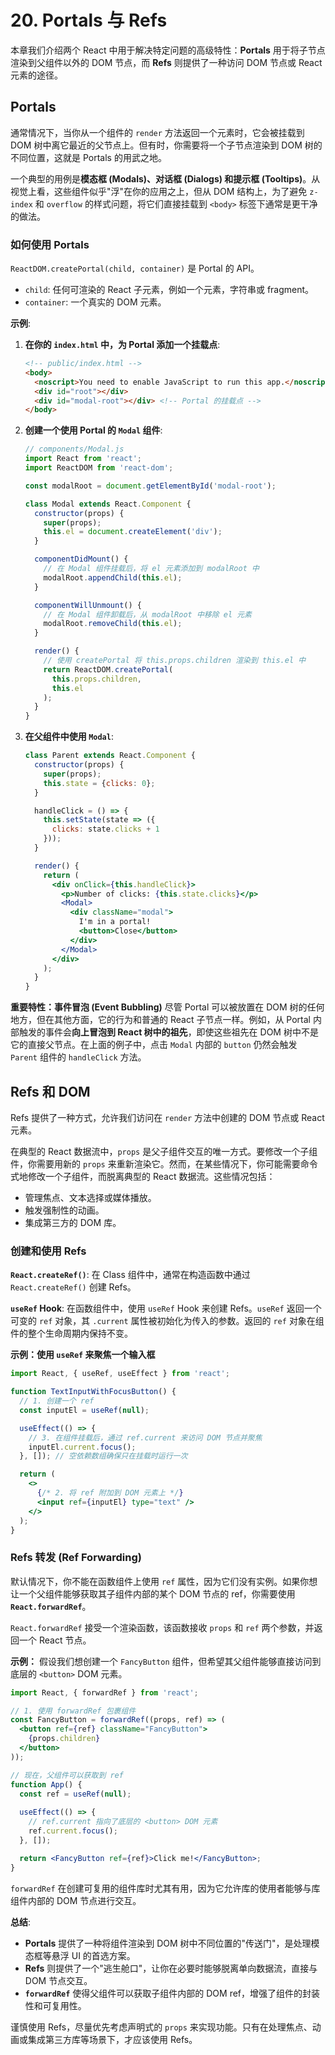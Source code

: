 # 20. Portals 与 Refs

本章我们介绍两个 React 中用于解决特定问题的高级特性：**Portals** 用于将子节点渲染到父组件以外的 DOM 节点，而 **Refs** 则提供了一种访问 DOM 节点或 React 元素的途径。

## Portals

通常情况下，当你从一个组件的 `render` 方法返回一个元素时，它会被挂载到 DOM 树中离它最近的父节点上。但有时，你需要将一个子节点渲染到 DOM 树的不同位置，这就是 Portals 的用武之地。

一个典型的用例是**模态框 (Modals)、对话框 (Dialogs) 和提示框 (Tooltips)**。从视觉上看，这些组件似乎"浮"在你的应用之上，但从 DOM 结构上，为了避免 `z-index` 和 `overflow` 的样式问题，将它们直接挂载到 `<body>` 标签下通常是更干净的做法。

### 如何使用 Portals

`ReactDOM.createPortal(child, container)` 是 Portal 的 API。
- `child`: 任何可渲染的 React 子元素，例如一个元素，字符串或 fragment。
- `container`: 一个真实的 DOM 元素。

**示例**:

1.  **在你的 `index.html` 中，为 Portal 添加一个挂载点**:
    ```html
    <!-- public/index.html -->
    <body>
      <noscript>You need to enable JavaScript to run this app.</noscript>
      <div id="root"></div>
      <div id="modal-root"></div> <!-- Portal 的挂载点 -->
    </body>
    ```
2.  **创建一个使用 Portal 的 `Modal` 组件**:
    ```jsx
    // components/Modal.js
    import React from 'react';
    import ReactDOM from 'react-dom';

    const modalRoot = document.getElementById('modal-root');

    class Modal extends React.Component {
      constructor(props) {
        super(props);
        this.el = document.createElement('div');
      }

      componentDidMount() {
        // 在 Modal 组件挂载后，将 el 元素添加到 modalRoot 中
        modalRoot.appendChild(this.el);
      }

      componentWillUnmount() {
        // 在 Modal 组件卸载后，从 modalRoot 中移除 el 元素
        modalRoot.removeChild(this.el);
      }

      render() {
        // 使用 createPortal 将 this.props.children 渲染到 this.el 中
        return ReactDOM.createPortal(
          this.props.children,
          this.el
        );
      }
    }
    ```
3.  **在父组件中使用 `Modal`**:
    ```jsx
    class Parent extends React.Component {
      constructor(props) {
        super(props);
        this.state = {clicks: 0};
      }

      handleClick = () => {
        this.setState(state => ({
          clicks: state.clicks + 1
        }));
      }

      render() {
        return (
          <div onClick={this.handleClick}>
            <p>Number of clicks: {this.state.clicks}</p>
            <Modal>
              <div className="modal">
                I'm in a portal!
                <button>Close</button>
              </div>
            </Modal>
          </div>
        );
      }
    }
    ```
**重要特性：事件冒泡 (Event Bubbling)**
尽管 Portal 可以被放置在 DOM 树的任何地方，但在其他方面，它的行为和普通的 React 子节点一样。例如，从 Portal 内部触发的事件会**向上冒泡到 React 树中的祖先**，即使这些祖先在 DOM 树中不是它的直接父节点。在上面的例子中，点击 `Modal` 内部的 `button` 仍然会触发 `Parent` 组件的 `handleClick` 方法。

## Refs 和 DOM

Refs 提供了一种方式，允许我们访问在 `render` 方法中创建的 DOM 节点或 React 元素。

在典型的 React 数据流中，`props` 是父子组件交互的唯一方式。要修改一个子组件，你需要用新的 `props` 来重新渲染它。然而，在某些情况下，你可能需要命令式地修改一个子组件，而脱离典型的 React 数据流。这些情况包括：
- 管理焦点、文本选择或媒体播放。
- 触发强制性的动画。
- 集成第三方的 DOM 库。

### 创建和使用 Refs

**`React.createRef()`**:
在 Class 组件中，通常在构造函数中通过 `React.createRef()` 创建 Refs。

**`useRef` Hook**:
在函数组件中，使用 `useRef` Hook 来创建 Refs。`useRef` 返回一个可变的 `ref` 对象，其 `.current` 属性被初始化为传入的参数。返回的 `ref` 对象在组件的整个生命周期内保持不变。

**示例：使用 `useRef` 来聚焦一个输入框**
```jsx
import React, { useRef, useEffect } from 'react';

function TextInputWithFocusButton() {
  // 1. 创建一个 ref
  const inputEl = useRef(null);

  useEffect(() => {
    // 3. 在组件挂载后，通过 ref.current 来访问 DOM 节点并聚焦
    inputEl.current.focus();
  }, []); // 空依赖数组确保只在挂载时运行一次

  return (
    <>
      {/* 2. 将 ref 附加到 DOM 元素上 */}
      <input ref={inputEl} type="text" />
    </>
  );
}
```

### Refs 转发 (Ref Forwarding)

默认情况下，你不能在函数组件上使用 `ref` 属性，因为它们没有实例。如果你想让一个父组件能够获取其子组件内部的某个 DOM 节点的 ref，你需要使用 **`React.forwardRef`**。

`React.forwardRef` 接受一个渲染函数，该函数接收 `props` 和 `ref` 两个参数，并返回一个 React 节点。

**示例：**
假设我们想创建一个 `FancyButton` 组件，但希望其父组件能够直接访问到底层的 `<button>` DOM 元素。

```jsx
import React, { forwardRef } from 'react';

// 1. 使用 forwardRef 包裹组件
const FancyButton = forwardRef((props, ref) => (
  <button ref={ref} className="FancyButton">
    {props.children}
  </button>
));

// 现在，父组件可以获取到 ref
function App() {
  const ref = useRef(null);
  
  useEffect(() => {
    // ref.current 指向了底层的 <button> DOM 元素
    ref.current.focus(); 
  }, []);

  return <FancyButton ref={ref}>Click me!</FancyButton>;
}
```
`forwardRef` 在创建可复用的组件库时尤其有用，因为它允许库的使用者能够与库组件内部的 DOM 节点进行交互。

**总结**:
- **Portals** 提供了一种将组件渲染到 DOM 树中不同位置的"传送门"，是处理模态框等悬浮 UI 的首选方案。
- **Refs** 则提供了一个"逃生舱口"，让你在必要时能够脱离单向数据流，直接与 DOM 节点交互。
- **`forwardRef`** 使得父组件可以获取子组件内部的 DOM ref，增强了组件的封装性和可复用性。

谨慎使用 Refs，尽量优先考虑声明式的 `props` 来实现功能。只有在处理焦点、动画或集成第三方库等场景下，才应该使用 Refs。 